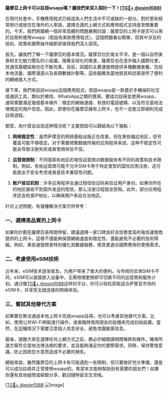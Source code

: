 **薩摩亞上网卡可以註冊wsapp嗎？讓我們來深入探討一下！[[TG💪+ @esim1088](https://t.me/s/esim1088)]**

在現代社會中，手機應用程式已經成為人們生活中不可或缺的一部分。對於那些經常旅行或居住在海外的人來說，選擇合適的上網方式和應用程式支持是至關重要的。今天，我們將圍繞一個非常具體的問題展開討論：薩摩亞的上网卡是否可以用於註冊和使用wsapp（假設為某款應用程式）。這個問題看似簡單，但其中涉及的技術、政策和實際操作細節卻值得我們深入探究。

首先，讓我們了解一下薩摩亞的基本情況。薩摩亞位於南太平洋，是一個以自然美景和文化魅力聞名的小島國。隨著全球化的推進，薩摩亞也在逐步融入國際社會，其通信基礎設施也在不斷完善。目前，該國的主要運營商提供多種數據套餐，包括本地流量、國際漫遊以及長期數據計劃等。這些服務為當地居民和訪客提供了便利的網絡接入方式。

接下來，我們來談談wsapp這個應用程式。假設wsapp是一款基於手機端的社交或通訊工具，類似於微信、WhatsApp之類的應用。要成功註冊並使用wsapp，通常需要滿足幾個基本條件：穩定的網絡連接、有效的電話號碼、以及符合當地法律規定的用戶信息。因此，即使你在薩摩亞擁有上网卡，也不一定能立即順利完成註冊過程。

那麼，為什麼会出现这种情况呢？主要原因可以歸結為以下幾點：

1. **网络稳定性**：虽然萨摩亚的网络基础设施正在改善，但在某些偏远地区，信号覆盖可能不够稳定。对于需要频繁数据传输的应用程序来说，这种不稳定性可能会导致注册失败或者使用体验不佳。
   
2. **运营商限制**：不同国家和地区的电信运营商对数据服务有不同的政策和技术限制。例如，有些运营商可能不允许SIM卡用于特定类型的国际应用注册，这可能是出于安全考虑或者是技术兼容性问题。

3. **账户验证机制**：许多应用程序会通过短信验证码来验证用户身份。如果你所在的地区接收不到国外发送的短信，那么注册过程就会受阻。此外，部分应用程序还会检查IP地址，以确保用户来自合法地区。

针对上述問題，有幾種解決方案可供參考：

### 一、選擇高品質的上网卡

如果你計劃在薩摩亞長時間停留，建議選擇一家口碑良好且信譽度高的电信運營商提供的上网卡。這樣不僅能夠保證網絡速度和穩定性，還能避免不必要的技術障礙。例如，某些運營商會特別優化其數據服務，使其更適合國際應用的使用需求。

### 二、考慮使用eSIM技術

近年来，eSIM技术逐渐普及，为用户带来了极大的便利。与传统的实体SIM卡不同，eSIM可以直接嵌入设备中，无需物理更换即可切换不同的运营商和服务计划。通过像[TG💪+ @esim1088](https://t.me/s/esim1088)这样的平台，你可以轻松获取适合萨摩亚市场的eSIM卡，并享受无缝连接的网络体验。

### 三、嘗試其他替代方案

如果實在無法通過本地上网卡完成wsapp註冊，也可以考慮其他替代方案。比如，使用公共Wi-Fi熱點進行操作，或者臨時借用朋友的設備來完成初始設置。當然，在這種情況下需要注意個人信息安全，避免泄露敏感信息。

最後，提醒大家在選擇任何上網方式之前，務必仔細閱讀相關條款和條件。確保所選方案符合當地法律法規的要求，並且能夠滿足你的實際需求。同時，保持警惕意識，防止因疏忽大意而造成不必要的損失。

總結來說，雖然薩摩亞的上网卡有可能遇到一些限制，但只要做好充分準備，還是可以成功註冊并正常使用wsapp的。希望本文能夠幫助到有需要的朋友們！如果你還有其他疑問或經驗分享，歡迎隨時留言交流哦。

[[TG💪+ @esim1088](https://t.me/s/esim1088) ![Image](https://i.postimg.cc/4NQfJmqS/Snipaste-2025-05-13-00-14-12.png)]